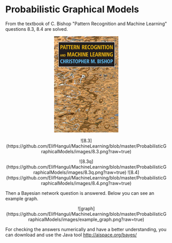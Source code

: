 # Probabilistic Graphical Models

From the textbook of C. Bishop "Pattern Recognition and Machine Learning" questions 8.3, 8.4 are solved.

<p align="center">
<img src="https://github.com/ElifHangul/MachineLearning/blob/master/ProbabilisticGraphicalModels/images/bishop.jpg" width=200 height=300 />
</p>
  
<p align="center">  
![8.3](https://github.com/ElifHangul/MachineLearning/blob/master/ProbabilisticGraphicalModels/images/8.3.png?raw=true)
</p>

<p align="center">
![8.3q](https://github.com/ElifHangul/MachineLearning/blob/master/ProbabilisticGraphicalModels/images/8.3q.png?raw=true)
![8.4](https://github.com/ElifHangul/MachineLearning/blob/master/ProbabilisticGraphicalModels/images/8.4.png?raw=true)
</p>






Then a Bayesian network question is answered. Below you can see an example graph.

<p align="center">
![graph](https://github.com/ElifHangul/MachineLearning/blob/master/ProbabilisticGraphicalModels/images/example_graph.png?raw=true)
</p>


For checking the answers numerically and have a better understanding, you can download and use the Java tool http://aispace.org/bayes/
